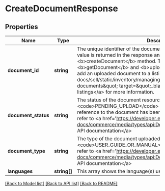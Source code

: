 # CreateDocumentResponse

## Properties
Name | Type | Description | Notes
------------ | ------------- | ------------- | -------------
**document_id** | **string** | The unique identifier of the document to be uploaded.&lt;br&gt;&lt;br&gt;This value is returned in the response and &lt;b&gt;location&lt;/b&gt; header of the &lt;b&gt;createDocument&lt;/b&gt; method. This ID can be used with the &lt;b&gt;getDocument&lt;/b&gt; and &lt;b&gt;uploadDocument&lt;/b&gt; methods, and to add an uploaded document to a listing. See &lt;a href&#x3D;\&quot;/api-docs/sell/static/inventory/managing-document-media.html#add-documents\&quot; target&#x3D;\&quot;_blank\&quot;&gt;Adding documents to listings&lt;/a&gt; for more information. | [optional] 
**document_status** | **string** | The status of the document resource. For example, the value &lt;code&gt;PENDING_UPLOAD&lt;/code&gt; is the initial state when the reference to the document has been created. For implementation help, refer to &lt;a href&#x3D;&#x27;https://developer.ebay.com/api-docs/commerce/media/types/api:DocumentStatusEnum&#x27;&gt;eBay API documentation&lt;/a&gt; | [optional] 
**document_type** | **string** | The type of the document uploaded. For example, &lt;code&gt;USER_GUIDE_OR_MANUAL&lt;/code&gt;. For implementation help, refer to &lt;a href&#x3D;&#x27;https://developer.ebay.com/api-docs/commerce/media/types/api:DocumentTypeEnum&#x27;&gt;eBay API documentation&lt;/a&gt; | [optional] 
**languages** | **string[]** | This array shows the language(s) used in the document. | [optional] 

[[Back to Model list]](../../README.md#documentation-for-models) [[Back to API list]](../../README.md#documentation-for-api-endpoints) [[Back to README]](../../README.md)

